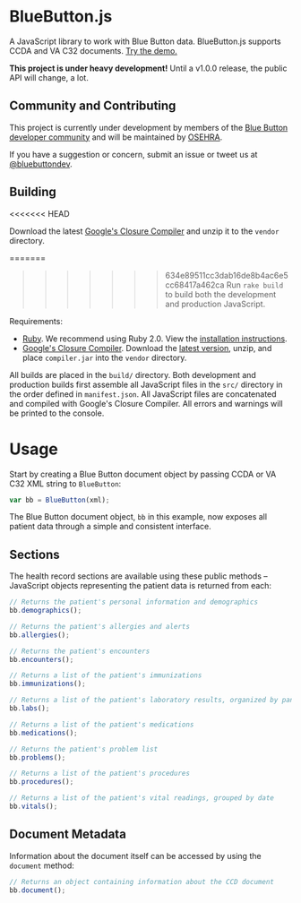 
# BlueButton.js

A JavaScript library to work with Blue Button data. BlueButton.js supports CCDA and VA C32 documents. [Try the demo.](http://bluebutton.blacktm.com/json)

**This project is under heavy development!** Until a v1.0.0 release, the public API will change, a lot.

## Community and Contributing

This project is currently under development by members of the [Blue Button developer community](https://github.com/blue-button?tab=members) and will be maintained by [OSEHRA](http://osehra.org).

If you have a suggestion or concern, submit an issue or tweet us at [@bluebuttondev](http://twitter.com/bluebuttondev).

## Building

<<<<<<< HEAD
<!-- TODO: Say something about requiring Ruby. -->

Download the latest [Google's Closure Compiler](http://closure-compiler.googlecode.com/files/compiler-latest.zip) and unzip it to the `vendor` directory.

=======
>>>>>>> 634e89511cc3dab16de8b4ac6e5cc68417a462ca
Run `rake build` to build both the development and production JavaScript.

Requirements:

- [Ruby](http://www.ruby-lang.org/). We recommend using Ruby 2.0. View the [installation instructions](http://www.ruby-lang.org/en/downloads/).
- [Google's Closure Compiler](https://developers.google.com/closure/compiler/). Download the [latest version](http://closure-compiler.googlecode.com/files/compiler-latest.zip), unzip, and place `compiler.jar` into the `vendor` directory.

All builds are placed in the `build/` directory. Both development and production builds first assemble all JavaScript files in the `src/` directory in the order defined in `manifest.json`. All JavaScript files are concatenated and compiled with Google's Closure Compiler. All errors and warnings will be printed to the console.

# Usage

Start by creating a Blue Button document object by passing CCDA or VA C32 XML string to `BlueButton`:

```javascript
var bb = BlueButton(xml);
```

The Blue Button document object, `bb` in this example, now exposes all patient data through a simple and consistent interface.

## Sections

The health record sections are available using these public methods – JavaScript objects representing the patient data is returned from each:

```javascript
// Returns the patient's personal information and demographics
bb.demographics();

// Returns the patient's allergies and alerts
bb.allergies();

// Returns the patient's encounters
bb.encounters();

// Returns a list of the patient's immunizations
bb.immunizations();

// Returns a list of the patient's laboratory results, organized by panel
bb.labs();

// Returns a list of the patient's medications
bb.medications();

// Returns the patient's problem list
bb.problems();

// Returns a list of the patient's procedures
bb.procedures();

// Returns a list of the patient's vital readings, grouped by date
bb.vitals();
```

## Document Metadata

Information about the document itself can be accessed by using the `document` method:

```javascript
// Returns an object containing information about the CCD document
bb.document();
```
